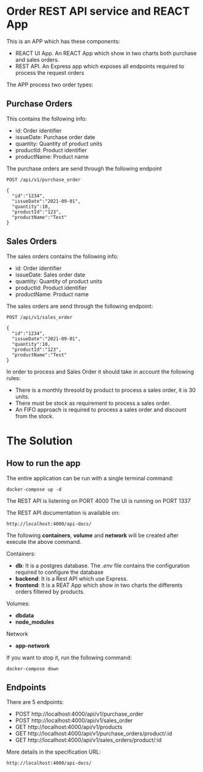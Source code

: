 # Order REST API service and REACT App
This is an APP which has these components:

- REACT UI App. An REACT App which show in two charts both purchase and sales orders.
- REST API. An Express app which exposes all endpoints required to process the request orders

The APP process two order types:
## Purchase Orders
This contains the following info:

- id: Order identifier
- issueDate: Purchase order date
- quantity: Quantity of product units
- productId: Product identifier
- productName: Product name

The purchase orders are send through the following endpoint

```
POST /api/v1/purchase_order

{
  "id":"1234",
  "issueDate":"2021-09-01",
  "quantity":10,
  "productId":"123",
  "productName":"Test"
}
```

## Sales Orders
The sales orders contains the following info:

- id: Order identifier
- issueDate: Sales order date
- quantity: Quantity of product units
- productId: Product identifier
- productName: Product name

The sales orders are send through the following endpoint:

```
POST /api/v1/sales_order

{
  "id":"1234",
  "issueDate":"2021-09-01",
  "quantity":10,
  "productId":"123",
  "productName":"Test"
}
```

In order to process and Sales Order it should take in account the following rules:

- There is a monthly thresold by product to process a sales order, it is 30 units.
- There must be stock as requirement to process a sales order.
- An FIFO approach is required to process a sales order and discount from the stock.


# The Solution
## How to run the app
The entire application can be run with a single terminal command:

```
docker-compose up -d
```

The REST API is listening on PORT 4000
The UI is running on PORT 1337

The REST API documentation is available on:

```
http://localhost:4000/api-docs/
```

The following **containers**, **volume** and **network** will be created after execute the above command.

Containers:
- **db**: It is a postgres database. The _.env_ file contains the configuration required to configure the database
- **backend**: It is a Rest API which use Express.  
- **frontend**: It is a REAT App which show in two charts the differents orders filtered by products. 

Volumes:
- **dbdata**
- **node_modules**

Network
- **app-network**

If you want to stop it, run the following command:

```
docker-compose down
```

## Endpoints
There are 5 endpoints:

- POST http://localhost:4000/api/v1/purchase_order
- POST http://localhost:4000/api/v1/sales_order
- GET http://localhost:4000/api/v1/products
- GET http://localhost:4000/api/v1/purchase_orders/product/:id
- GET http://localhost:4000/api/v1/sales_orders/product/:id

More details in the specification URL:

```
http://localhost:4000/api-docs/
```